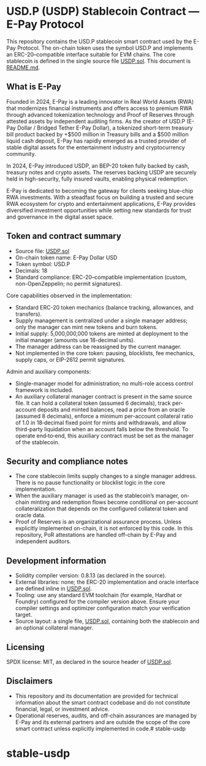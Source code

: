 # USD.P (USDP) Stablecoin Contract — E-Pay Protocol

This repository contains the USD.P stablecoin smart contract used by the E-Pay Protocol. The on-chain token uses the symbol USD.P and implements an ERC-20–compatible interface suitable for EVM chains. The core stablecoin is defined in the single source file [USDP.sol](USDP.sol). This document is [README.md](README.md).

## What is E-Pay

Founded in 2024, E-Pay is a leading innovator in Real World Assets (RWA) that modernizes financial instruments and offers access to premium RWA through advanced tokenization technology and Proof of Reserves through attested assets by independent auditing firms. As the creator of USD.P (E-Pay Dollar / Bridged Tether E-Pay Dollar), a tokenized short-term treasury bill product backed by +$500 million in Treasury bills and a $500 million liquid cash deposit, E-Pay has rapidly emerged as a trusted provider of stable digital assets for the entertainment industry and cryptocurrency community.

In 2024, E-Pay introduced USDP, an BEP-20 token fully backed by cash, treasury notes and crypto assets. The reserves backing USDP are securely held in high-security, fully insured vaults, enabling physical redemption.

E-Pay is dedicated to becoming the gateway for clients seeking blue-chip RWA investments. With a steadfast focus on building a trusted and secure RWA ecosystem for crypto and entertainment applications, E-Pay provides diversified investment opportunities while setting new standards for trust and governance in the digital asset space.

## Token and contract summary

- Source file: [USDP.sol](USDP.sol)
- On-chain token name: E-Pay Dollar USD
- Token symbol: USD.P
- Decimals: 18
- Standard compliance: ERC-20–compatible implementation (custom, non-OpenZeppelin; no permit signatures).

Core capabilities observed in the implementation:
- Standard ERC-20 token mechanics (balance tracking, allowances, and transfers).
- Supply management is centralized under a single manager address; only the manager can mint new tokens and burn tokens.
- Initial supply: 5,000,000,000 tokens are minted at deployment to the initial manager (amounts use 18-decimal units).
- The manager address can be reassigned by the current manager.
- Not implemented in the core token: pausing, blocklists, fee mechanics, supply caps, or EIP-2612 permit signatures.

Admin and auxiliary components:
- Single-manager model for administration; no multi-role access control framework is included.
- An auxiliary collateral manager contract is present in the same source file. It can hold a collateral token (assumed 6 decimals), track per-account deposits and minted balances, read a price from an oracle (assumed 8 decimals), enforce a minimum per-account collateral ratio of 1.0 in 18‑decimal fixed point for mints and withdrawals, and allow third-party liquidation when an account falls below the threshold. To operate end‑to‑end, this auxiliary contract must be set as the manager of the stablecoin.

## Security and compliance notes

- The core stablecoin limits supply changes to a single manager address. There is no pause functionality or blocklist logic in the core implementation.
- When the auxiliary manager is used as the stablecoin’s manager, on-chain minting and redemption flows become conditional on per-account collateralization that depends on the configured collateral token and oracle data.
- Proof of Reserves is an organizational assurance process. Unless explicitly implemented on-chain, it is not enforced by this code. In this repository, PoR attestations are handled off-chain by E-Pay and independent auditors.

## Development information

- Solidity compiler version: 0.8.13 (as declared in the source).
- External libraries: none; the ERC-20 implementation and oracle interface are defined inline in [USDP.sol](USDP.sol).
- Tooling: use any standard EVM toolchain (for example, Hardhat or Foundry) configured for the compiler version above. Ensure your compiler settings and optimizer configuration match your verification target.
- Source layout: a single file, [USDP.sol](USDP.sol), containing both the stablecoin and an optional collateral manager.

## Licensing

SPDX license: MIT, as declared in the source header of [USDP.sol](USDP.sol).

## Disclaimers

- This repository and its documentation are provided for technical information about the smart contract codebase and do not constitute financial, legal, or investment advice.
- Operational reserves, audits, and off-chain assurances are managed by E-Pay and its external partners and are outside the scope of the core smart contract unless explicitly implemented in code.# stable-usdp
# stable-usdp
